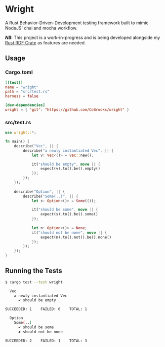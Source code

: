 # Wright

A Rust Behavior-Driven-Development testing framework built to mimic NodeJS' 
chai and mocha workflow.

***NB***: This project is a work-in-progress and is being developed alongside
my [Rust RDF Crate](https://github.com/CoBrooks/rdf-rs) as features are needed.

## Usage

### Cargo.toml

```toml
[[test]]
name = "wright"
path = "src/test.rs"
harness = false

[dev-dependencies]
wright = { "git": "https://github.com/CoBrooks/wright" }
```

### src/test.rs

```rust
use wright::*;

fn main() {
    describe("Vec", || {
        describe("a newly instantiated Vec", || {
            let v: Vec<()> = Vec::new();

            it("should be empty", move || {
                expect(v).to().be().empty()
            });
        });
    });
    
    describe("Option", || {
        describe("Some(..)", || {
            let s: Option<()> = Some(());

            it("should be some", move || {
                expect(s).to().be().some()
            });
            
            let n: Option<()> = None;
            it("should not be none", move || {
                expect(n).to().not().be().none()
            });
        });
    });
}
```

## Running the Tests

```bash
$ cargo test --test wright

  Vec
    a newly instantiated Vec
      ✔ should be empty

SUCCEEDED: 1    FAILED: 0    TOTAL: 1

  Option
    Some(..)
      ✔ should be some
      ✘ should not be none

SUCCEEDED: 2    FAILED: 1    TOTAL: 3
```
